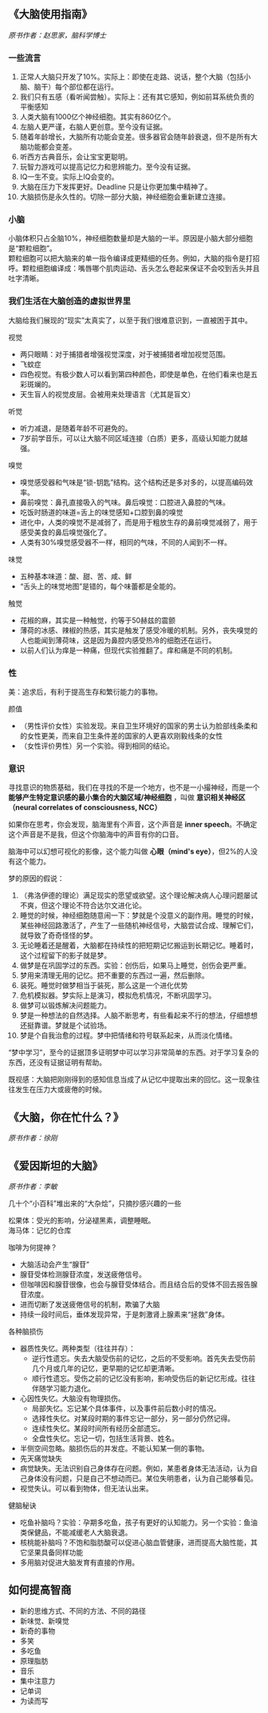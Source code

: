 ## 《大脑使用指南》
*原书作者：赵思家，脑科学博士*

### 一些流言


1. 正常人大脑只开发了10%。实际上：即使在走路、说话，整个大脑（包括小脑、脑干）每个部位都在运行。
2. 我们只有五感（看听闻尝触）。实际上：还有其它感知，例如前耳系统负责的平衡感知
3. 人类大脑有1000亿个神经细胞。其实有860亿个。
4. 左脑人更严谨，右脑人更创意。至今没有证据。
5. 随着年龄增长，大脑所有功能会变差。很多器官会随年龄衰退，但不是所有大脑功能都会变差。
6. 听西方古典音乐，会让宝宝更聪明。
7. 玩智力游戏可以提高记忆力和思辨能力。至今没有证据。
8. IQ一生不变。实际上IQ会变的。
9. 大脑在压力下发挥更好。Deadline 只是让你更加集中精神了。
10. 大脑损伤是永久性的。切除一部分大脑，神经细胞会重新建立连接。

### 小脑
小脑体积只占全脑10%，神经细胞数量却是大脑的一半。原因是小脑大部分细胞是“颗粒细胞”。  
颗粒细胞可以把大脑来的单一指令编译成更精细的任务。例如，大脑的指令是打招呼。颗粒细胞编译成：嘴唇哪个肌肉运动、舌头怎么卷起来保证不会咬到舌头并且吐字清晰。

### 我们生活在大脑创造的虚拟世界里
大脑给我们展现的“现实”太真实了，以至于我们很难意识到，一直被困于其中。

视觉
- 两只眼睛：对于捕猎者增强视觉深度，对于被捕猎者增加视觉范围。
- 飞蚊症
- 四色视觉。有极少数人可以看到第四种颜色，即使是单色，在他们看来也是五彩斑斓的。
- 天生盲人的视觉皮层。会被用来处理语言（尤其是盲文）


听觉
- 听力减退，是随着年龄不可避免的。
- 7岁前学音乐，可以让大脑不同区域连接（白质）更多，高级认知能力就越强。

嗅觉
- 嗅觉感受器和气味是“锁-钥匙”结构。这个结构还是多对多的，以提高编码效率。
- 鼻前嗅觉：鼻孔直接吸入的气味。鼻后嗅觉：口腔进入鼻腔的气味。
- 吃饭时肠道的味道=舌上的味觉感知+口腔到鼻的嗅觉
- 进化中，人类的嗅觉不是减弱了，而是用于粗放生存的鼻前嗅觉减弱了，用于感受美食的鼻后嗅觉强化了。
- 人类有30%嗅觉感受器不一样，相同的气味，不同的人闻到不一样。


味觉
- 五种基本味道：酸、甜、苦、咸、鲜
- “舌头上的味觉地图”是错的，每个味蕾都是全能的。

触觉
- 花椒的麻，其实是一种触觉，约等于50赫兹的震颤
- 薄荷的冰感、辣椒的热感，其实是触发了感受冷暖的机制。另外，丧失嗅觉的人也能闻到薄荷味，这是因为鼻腔内感受热冷的细胞还在运行。
- 以前人们认为痒是一种痛，但现代实验推翻了。痒和痛是不同的机制。

### 性
美：追求后，有利于提高生存和繁衍能力的事物。

颜值
- （男性评价女性）实验发现。来自卫生环境好的国家的男士认为脸部线条柔和的女性更美，而来自卫生条件差的国家的人更喜欢刚毅线条的女性
- （女性评价男性）另一个实验。得到相同的结论。

### 意识
寻找意识的物质基础，我们在寻找的不是一个地方，也不是一小撮神经，而是一个 **能够产生特定意识感的最小集合的大脑区域/神经细胞** ，叫做 **意识相关神经区（neural correlates of consciousness, NCC）**

如果你在思考，你会发现，脑海里有个声音，这个声音是 **inner speech**。不确定这个声音是不是我，但这个你脑海中的声音有你的口音。  

脑海中可以幻想可视化的影像，这个能力叫做 **心眼（mind's eye）**，但2%的人没有这个能力。

梦的原因的假说：
1. （弗洛伊德的理论）满足现实的愿望或欲望。这个理论解决病人心理问题屡试不爽，但这个理论不符合达尔文进化论。
2. 睡觉的时候，神经细胞随意闹一下：梦就是个没意义的副作用。睡觉的时候，某些神经回路激活了，产生了一些随机神经信号，大脑尝试合成、理解它们，就导致了奇奇怪怪的梦。
3. 无论睡着还是醒着，大脑都在持续性的把短期记忆搬运到长期记忆。睡着时，这个过程留下的影子就是梦。
4. 做梦是在巩固学过的东西。实验：创伤后，如果马上睡觉，创伤会更严重。
5. 梦用来清理无用的记忆。把不重要的东西过一遍，然后删除。
6. 装死。睡觉时做梦相当于装死，那么这是一个进化优势
7. 危机模拟器。梦实际上是演习，模拟危机情况，不断巩固学习。
8. 做梦可以锻炼解决问题能力。
9. 梦是一种想法的自然选择。人脑不断思考，有些看起来不行的想法，仔细想想还挺靠谱。梦就是个试验场。
10. 梦是个自我治愈的过程。梦中把情绪和符号联系起来，从而淡化情绪。


“梦中学习”，至今的证据顶多证明梦中可以学习非常简单的东西。对于学习复杂的东西，还没有证据证明有帮助。

既视感：大脑把刚刚得到的感知信息当成了从记忆中提取出来的回忆。这一现象往往发生在压力大或疲倦的时候。



## 《大脑，你在忙什么？》
*原书作者：徐刚*


## 《爱因斯坦的大脑》
*原书作者：李敏*

几十个“小百科”堆出来的“大杂烩”，只摘抄感兴趣的一些

松果体：受光的影响，分泌褪黑素，调整睡眠。  
海马体：记忆的仓库  

咖啡为何提神？
- 大脑活动会产生“腺苷”
- 腺苷受体检测腺苷浓度，发送疲倦信号。
- 但咖啡因和腺苷很像，也会与腺苷受体结合。而且结合后的受体不回去报告腺苷浓度。
- 进而切断了发送疲倦信号的机制，欺骗了大脑
- 持续一段时间后，垂体发现异常，于是刺激肾上腺素来“拯救”身体。


各种脑损伤
- 器质性失忆。两种类型（往往并存）：
    - 逆行性遗忘。失去大脑受伤前的记忆，之后的不受影响。首先失去受伤前几个月或几年的记忆，更早期的记忆却更清晰。
    - 顺行性遗忘。受伤之前的记忆没有影响，影响受伤后的新记忆形成。往往伴随学习能力退化。
- 心因性失忆。大脑没有物理损伤。
    - 局部失忆。忘记某个具体事件，以及事件前后数小时的情况。
    - 选择性失忆。对某段时期的事件忘记一部分，另一部分仍然记得。
    - 连续性失忆。某段时间所有经历全部遗忘。
    - 全盘性失忆。忘记一切，包括生活背景、姓名。
- 半侧空间忽略。脑损伤后的并发症。不能认知某一侧的事物。
- 先天痛觉缺失
- 病觉缺失。无法识别自己身体存在问题。例如，某患者身体无法活动，认为自己身体没有问题，只是自己不想动而已。某位失明患者，认为自己能够看见。
- 视觉失认。可以看到物体，但无法认出来。

健脑秘诀
- 吃鱼补脑吗？实验：孕期多吃鱼，孩子有更好的认知能力。另一个实验：鱼油类保健品，不能减缓老人大脑衰退。
- 核桃能补脑吗？不饱和脂肪酸可以促进心脑血管健康，进而提高大脑性能，其它坚果具备同样功能
- 多用脑对促进大脑发育有直接的作用。

## 如何提高智商

- 新的思维方式、不同的方法、不同的路径
- 新味觉、新嗅觉
- 新奇的事物
- 多笑
- 多吃鱼
- 原理脂肪
- 音乐
- 集中注意力
- 记单词
- 为读而写